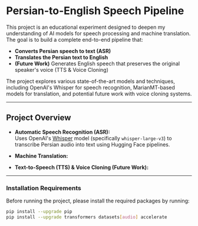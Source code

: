 # Persian-to-English Speech Pipeline

This project is an educational experiment designed to deepen my understanding of AI models for speech processing and machine translation. The goal is to build a complete end-to-end pipeline that:

- **Converts Persian speech to text (ASR)**
- **Translates the Persian text to English**
- **(Future Work)** Generates English speech that preserves the original speaker's voice (TTS & Voice Cloning)

The project explores various state-of-the-art models and techniques, including OpenAI's Whisper for speech recognition, MarianMT-based models for translation, and potential future work with voice cloning systems.

---

## Project Overview

- **Automatic Speech Recognition (ASR):**  
  Uses OpenAI's [Whisper](https://github.com/openai/whisper) model (specifically `whisper-large-v3`) to transcribe Persian audio into text using Hugging Face pipelines.

- **Machine Translation:**  
 
- **Text-to-Speech (TTS) & Voice Cloning (Future Work):**  
  
---


### Installation Requirements

Before running the project, please install the required packages by running:

```bash
pip install --upgrade pip
pip install --upgrade transformers datasets[audio] accelerate


